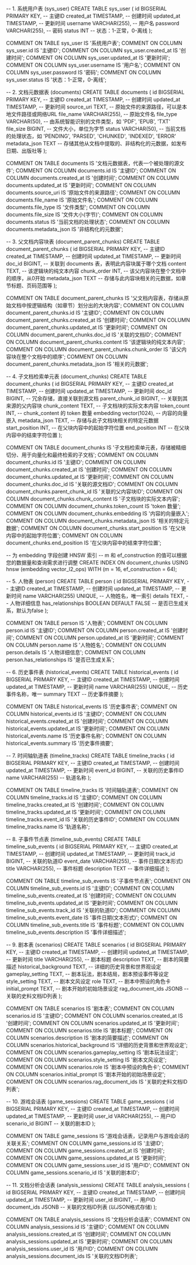 -- 1. 系统用户表 (sys_user)
CREATE TABLE sys_user (
    id BIGSERIAL PRIMARY KEY, -- 主键ID
    created_at TIMESTAMP, -- 创建时间
    updated_at TIMESTAMP, -- 更新时间
    username VARCHAR(255), -- 用户名
    password VARCHAR(255), -- 密码
    status INT -- 状态：1-正常，0-离线
);

COMMENT ON TABLE sys_user IS '系统用户表';
COMMENT ON COLUMN sys_user.id IS '主键ID';
COMMENT ON COLUMN sys_user.created_at IS '创建时间';
COMMENT ON COLUMN sys_user.updated_at IS '更新时间';
COMMENT ON COLUMN sys_user.username IS '用户名';
COMMENT ON COLUMN sys_user.password IS '密码';
COMMENT ON COLUMN sys_user.status IS '状态：1-正常，0-离线';


-- 2. 文档元数据表 (documents)
CREATE TABLE documents (
    id BIGSERIAL PRIMARY KEY, -- 主键ID
    created_at TIMESTAMP, -- 创建时间
    updated_at TIMESTAMP, -- 更新时间
    source_uri TEXT, -- 原始文件的来源路径，可以是本地文件路径或网络URL
    file_name VARCHAR(255), -- 原始文件名
    file_type VARCHAR(50), -- 由系统智能识别的文件类型，如 'PDF', 'EPUB', 'TXT'
    file_size BIGINT, -- 文件大小，单位为字节
    status VARCHAR(50), -- 当前文档的处理状态，如 'PENDING', 'PARSED', 'CHUNKED', 'INDEXED', 'ERROR'
    metadata_json TEXT -- 存储其他从文档中提取的、非结构化的元数据，如发布日期、出版社等
);

COMMENT ON TABLE documents IS '文档元数据表，代表一个被处理的源文件';
COMMENT ON COLUMN documents.id IS '主键ID';
COMMENT ON COLUMN documents.created_at IS '创建时间';
COMMENT ON COLUMN documents.updated_at IS '更新时间';
COMMENT ON COLUMN documents.source_uri IS '原始文件的来源路径';
COMMENT ON COLUMN documents.file_name IS '原始文件名';
COMMENT ON COLUMN documents.file_type IS '文件类型';
COMMENT ON COLUMN documents.file_size IS '文件大小(字节)';
COMMENT ON COLUMN documents.status IS '当前文档的处理状态';
COMMENT ON COLUMN documents.metadata_json IS '非结构化的元数据';


-- 3. 父文档内容块表 (document_parent_chunks)
CREATE TABLE document_parent_chunks (
    id BIGSERIAL PRIMARY KEY, -- 主键ID
    created_at TIMESTAMP, -- 创建时间
    updated_at TIMESTAMP, -- 更新时间
    doc_id BIGINT, -- 关联到 documents 表，表明此内容块属于哪个文档
    content TEXT, -- 该逻辑块的纯文本内容
    chunk_order INT, -- 该父内容块在整个文档中的顺序，从0开始
    metadata_json TEXT -- 存储与此内容块相关的元数据，如章节标题、页码范围等
);

COMMENT ON TABLE document_parent_chunks IS '父文档内容表，存储从原始文档中按逻辑结构（如章节）划分出的大块内容';
COMMENT ON COLUMN document_parent_chunks.id IS '主键ID';
COMMENT ON COLUMN document_parent_chunks.created_at IS '创建时间';
COMMENT ON COLUMN document_parent_chunks.updated_at IS '更新时间';
COMMENT ON COLUMN document_parent_chunks.doc_id IS '关联的文档ID';
COMMENT ON COLUMN document_parent_chunks.content IS '该逻辑块的纯文本内容';
COMMENT ON COLUMN document_parent_chunks.chunk_order IS '该父内容块在整个文档中的顺序';
COMMENT ON COLUMN document_parent_chunks.metadata_json IS '相关的元数据';


-- 4. 子文档检索单元表 (document_chunks)
CREATE TABLE document_chunks (
    id BIGSERIAL PRIMARY KEY, -- 主键ID
    created_at TIMESTAMP, -- 创建时间
    updated_at TIMESTAMP, -- 更新时间
    doc_id BIGINT, -- 冗余存储，直接关联到源文档
    parent_chunk_id BIGINT, -- 关联到其来源的父内容块
    chunk_content TEXT, -- 子文档块的实际文本内容
    token_count INT, -- chunk_content 的 token 数量
    embedding vector(1024), -- 内容的向量嵌入
    metadata_json TEXT, -- 存储与此子文档块相关的特定元数据
    start_position INT, -- 在父块内容中的起始字符位置
    end_position INT -- 在父块内容中的结束字符位置
);

COMMENT ON TABLE document_chunks IS '子文档检索单元表，存储被精细切分、用于向量化和最终检索的子文档';
COMMENT ON COLUMN document_chunks.id IS '主键ID';
COMMENT ON COLUMN document_chunks.created_at IS '创建时间';
COMMENT ON COLUMN document_chunks.updated_at IS '更新时间';
COMMENT ON COLUMN document_chunks.doc_id IS '关联的源文档ID';
COMMENT ON COLUMN document_chunks.parent_chunk_id IS '关联的父内容块ID';
COMMENT ON COLUMN document_chunks.chunk_content IS '子文档块的实际文本内容';
COMMENT ON COLUMN document_chunks.token_count IS 'token 数量';
COMMENT ON COLUMN document_chunks.embedding IS '内容的向量嵌入';
COMMENT ON COLUMN document_chunks.metadata_json IS '相关的特定元数据';
COMMENT ON COLUMN document_chunks.start_position IS '在父块内容中的起始字符位置';
COMMENT ON COLUMN document_chunks.end_position IS '在父块内容中的结束字符位置';

-- 为 embedding 字段创建 HNSW 索引
-- m 和 ef_construction 的值可以根据您的数据量和查询需求进行调整
CREATE INDEX ON document_chunks USING hnsw (embedding vector_l2_ops) WITH (m = 16, ef_construction = 64);


-- 5. 人物表 (person)
CREATE TABLE person (
    id BIGSERIAL PRIMARY KEY, -- 主键ID
    created_at TIMESTAMP, -- 创建时间
    updated_at TIMESTAMP, -- 更新时间
    name VARCHAR(255) UNIQUE, -- 人物姓名，唯一索引
    details TEXT, -- 人物详细信息
    has_relationships BOOLEAN DEFAULT FALSE -- 是否已生成关系，默认为false
);

COMMENT ON TABLE person IS '人物表';
COMMENT ON COLUMN person.id IS '主键ID';
COMMENT ON COLUMN person.created_at IS '创建时间';
COMMENT ON COLUMN person.updated_at IS '更新时间';
COMMENT ON COLUMN person.name IS '人物姓名';
COMMENT ON COLUMN person.details IS '人物详细信息';
COMMENT ON COLUMN person.has_relationships IS '是否已生成关系';


-- 6. 历史事件表 (historical_events)
CREATE TABLE historical_events (
    id BIGSERIAL PRIMARY KEY, -- 主键ID
    created_at TIMESTAMP, -- 创建时间
    updated_at TIMESTAMP, -- 更新时间
    name VARCHAR(255) UNIQUE, -- 历史事件名称，唯一
    summary TEXT -- 历史事件摘要
);

COMMENT ON TABLE historical_events IS '历史事件表';
COMMENT ON COLUMN historical_events.id IS '主键ID';
COMMENT ON COLUMN historical_events.created_at IS '创建时间';
COMMENT ON COLUMN historical_events.updated_at IS '更新时间';
COMMENT ON COLUMN historical_events.name IS '历史事件名称';
COMMENT ON COLUMN historical_events.summary IS '历史事件摘要';


-- 7. 时间轴轨道表 (timeline_tracks)
CREATE TABLE timeline_tracks (
    id BIGSERIAL PRIMARY KEY, -- 主键ID
    created_at TIMESTAMP, -- 创建时间
    updated_at TIMESTAMP, -- 更新时间
    event_id BIGINT, -- 关联的历史事件ID
    name VARCHAR(255) -- 轨道名称
);

COMMENT ON TABLE timeline_tracks IS '时间轴轨道表';
COMMENT ON COLUMN timeline_tracks.id IS '主键ID';
COMMENT ON COLUMN timeline_tracks.created_at IS '创建时间';
COMMENT ON COLUMN timeline_tracks.updated_at IS '更新时间';
COMMENT ON COLUMN timeline_tracks.event_id IS '关联的历史事件ID';
COMMENT ON COLUMN timeline_tracks.name IS '轨道名称';


-- 8. 子事件节点表 (timeline_sub_events)
CREATE TABLE timeline_sub_events (
    id BIGSERIAL PRIMARY KEY, -- 主键ID
    created_at TIMESTAMP, -- 创建时间
    updated_at TIMESTAMP, -- 更新时间
    track_id BIGINT, -- 关联的轨道ID
    event_date VARCHAR(255), -- 事件日期(文本形式)
    title VARCHAR(255), -- 事件标题
    description TEXT -- 事件详细描述
);

COMMENT ON TABLE timeline_sub_events IS '子事件节点表';
COMMENT ON COLUMN timeline_sub_events.id IS '主键ID';
COMMENT ON COLUMN timeline_sub_events.created_at IS '创建时间';
COMMENT ON COLUMN timeline_sub_events.updated_at IS '更新时间';
COMMENT ON COLUMN timeline_sub_events.track_id IS '关联的轨道ID';
COMMENT ON COLUMN timeline_sub_events.event_date IS '事件日期(文本形式)';
COMMENT ON COLUMN timeline_sub_events.title IS '事件标题';
COMMENT ON COLUMN timeline_sub_events.description IS '事件详细描述';


-- 9. 剧本表 (scenarios)
CREATE TABLE scenarios (
    id BIGSERIAL PRIMARY KEY, -- 主键ID
    created_at TIMESTAMP, -- 创建时间
    updated_at TIMESTAMP, -- 更新时间
    title VARCHAR(255), -- 剧本标题
    description TEXT, -- 剧本的简要描述
    historical_background TEXT, -- 详细的历史背景和世界观设定
    gameplay_setting TEXT, -- 剧本玩法，剧本结局，剧本预设事件等设定
    style_setting TEXT, -- 剧本文风设定
    role TEXT, -- 剧本中预设的角色卡
    initial_prompt TEXT, -- 剧本开始的初始场景设定
    rag_document_ids JSONB -- 关联的史料文档ID列表
);

COMMENT ON TABLE scenarios IS '剧本表';
COMMENT ON COLUMN scenarios.id IS '主键ID';
COMMENT ON COLUMN scenarios.created_at IS '创建时间';
COMMENT ON COLUMN scenarios.updated_at IS '更新时间';
COMMENT ON COLUMN scenarios.title IS '剧本标题';
COMMENT ON COLUMN scenarios.description IS '剧本的简要描述';
COMMENT ON COLUMN scenarios.historical_background IS '详细的历史背景和世界观设定';
COMMENT ON COLUMN scenarios.gameplay_setting IS '剧本玩法设定';
COMMENT ON COLUMN scenarios.style_setting IS '剧本文风设定';
COMMENT ON COLUMN scenarios.role IS '剧本中预设的角色卡';
COMMENT ON COLUMN scenarios.initial_prompt IS '剧本开始的初始场景设定';
COMMENT ON COLUMN scenarios.rag_document_ids IS '关联的史料文档ID列表';


-- 10. 游戏会话表 (game_sessions)
CREATE TABLE game_sessions (
    id BIGSERIAL PRIMARY KEY, -- 主键ID
    created_at TIMESTAMP, -- 创建时间
    updated_at TIMESTAMP, -- 更新时间
    user_id VARCHAR(255), -- 用户ID
    scenario_id BIGINT -- 关联的剧本ID
);

COMMENT ON TABLE game_sessions IS '游戏会话表，记录用户与游戏会话的关联关系';
COMMENT ON COLUMN game_sessions.id IS '主键ID';
COMMENT ON COLUMN game_sessions.created_at IS '创建时间';
COMMENT ON COLUMN game_sessions.updated_at IS '更新时间';
COMMENT ON COLUMN game_sessions.user_id IS '用户ID';
COMMENT ON COLUMN game_sessions.scenario_id IS '关联的剧本ID';


-- 11. 文档分析会话表 (analysis_sessions)
CREATE TABLE analysis_sessions (
    id BIGSERIAL PRIMARY KEY, -- 主键ID
    created_at TIMESTAMP, -- 创建时间
    updated_at TIMESTAMP, -- 更新时间
    user_id BIGINT, -- 用户ID
    document_ids JSONB -- 关联的文档ID列表 (以JSON格式存储)
);

COMMENT ON TABLE analysis_sessions IS '文档分析会话表';
COMMENT ON COLUMN analysis_sessions.id IS '主键ID';
COMMENT ON COLUMN analysis_sessions.created_at IS '创建时间';
COMMENT ON COLUMN analysis_sessions.updated_at IS '更新时间';
COMMENT ON COLUMN analysis_sessions.user_id IS '用户ID';
COMMENT ON COLUMN analysis_sessions.document_ids IS '关联的文档ID列表';
